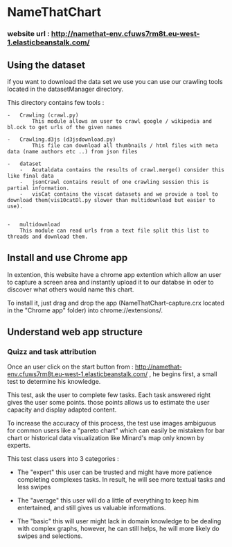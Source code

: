 # NameThatChart

### website url : http://namethat-env.cfuws7rm8t.eu-west-1.elasticbeanstalk.com/

## Using the dataset

if you want to download the data set we use you can use our crawling tools located in the datasetManager directory.

This directory contains few tools :
    
    -   Crawling (crawl.py)
            This module allows an user to crawl google / wikipedia and bl.ock to get urls of the given names
        
    -   Crawling.d3js (d3jsdownload.py)
            This file can download all thumbnails / html files with meta data (name authors etc ..) from json files
     
    -   dataset
        -   Acutaldata contains the results of crawl.merge() consider this like final data
        -   jsonCrawl contains result of one crawling session this is partial information.
        -   visCat contains the viscat datasets and we provide a tool to download them(vis10catDl.py slower than multidownload but easier to use). 
    
    
    -   multidownload
        This module can read urls from a text file split this list to threads and download them.
   
        
## Install and use Chrome app

In extention, this website have a chrome app extention which allow an user to capture a screen area and instantly upload it to our databse in oder to discover what others would name this chart.

To install it, just drag and drop the app (NameThatChart-capture.crx located in the "Chrome app" folder) into chrome://extensions/. 

## Understand web app structure

### Quizz and task attribution

Once an user click on the start button from : http://namethat-env.cfuws7rm8t.eu-west-1.elasticbeanstalk.com/ , he begins first, a small test to determine his knowledge.

This test, ask the user to complete few tasks. Each task answered right gives the user some points. those points allows us to estimate the user capacity and display adapted content.

To increase the accuracy of this process, the test use images ambiguous for common users like a "pareto chart" which can easily be mistaken for bar chart
or historical data visualization like Minard's map only known by experts.

This test class users into 3 categories :

- The "expert" this user can be trusted and might have more patience completing complexes tasks. In result, he will see more textual tasks and less swipes

-  The "average" this user will do a little of everything to keep him entertained, and still gives us valuable informations.

- The "basic" this will user might lack in domain knowledge to be dealing with complex graphs, however, he can still helps, he will more likely do swipes and selections.
